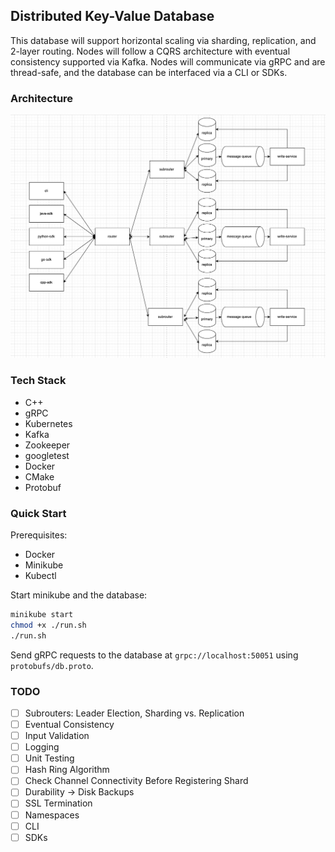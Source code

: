 ## Distributed Key-Value Database

This database will support horizontal scaling via sharding, replication, and
2-layer routing. Nodes will follow a CQRS architecture with eventual consistency
supported via Kafka. Nodes will communicate via gRPC and are thread-safe, and
the database can be interfaced via a CLI or SDKs.

### Architecture
![Architecture](.github/Architecture.png)

### Tech Stack
- C++
- gRPC
- Kubernetes
- Kafka
- Zookeeper
- googletest
- Docker
- CMake
- Protobuf

### Quick Start

Prerequisites:
- Docker
- Minikube
- Kubectl

Start minikube and the database:
```bash
minikube start
chmod +x ./run.sh
./run.sh
```

Send gRPC requests to the database at `grpc://localhost:50051` using `protobufs/db.proto`.

### TODO
- [ ] Subrouters: Leader Election, Sharding vs. Replication 
- [ ] Eventual Consistency
- [ ] Input Validation
- [ ] Logging
- [ ] Unit Testing
- [ ] Hash Ring Algorithm
- [ ] Check Channel Connectivity Before Registering Shard
- [ ] Durability -> Disk Backups
- [ ] SSL Termination
- [ ] Namespaces
- [ ] CLI
- [ ] SDKs
